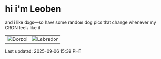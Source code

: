 # hi i'm Leoben

and i like dogs—so have some random dog pics that change whenever my CRON feels like it

|  |  |
|--------|----------|
| ![Borzoi](https://random-dog-vercel.vercel.app/api/random-borzoi?v=1757144361) | ![Labrador](https://random-dog-vercel.vercel.app/api/random-labrador?v=1757144361) |

Last updated: 2025-09-06 15:39 PHT
